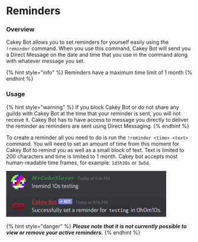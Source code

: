 # Reminders

### Overview

Cakey Bot allows you to set reminders for yourself easily using the `!reminder` command. When you use this command, Cakey Bot will send you a Direct Message on the date and time that you use in the command along with whatever message you set.

{% hint style="info" %}
Reminders have a maximum time limit of 1 month
{% endhint %}

### Usage

{% hint style="warning" %}
If you block Cakey Bot or do not share any guilds with Cakey Bot at the time that your reminder is sent, you will not receive it. Cakey Bot has to have access to message you directly to deliver the reminder as reminders are sent using Direct Messaging.
{% endhint %}

To create a reminder all you need to do is run the `!reminder <time> <text>` command. You will need to set an amount of time from this moment for Cakey Bot to remind you as well as a small block of text. Text is limited to 200 characters and time is limited to 1 month. Cakey bot accepts most human-readable time frames, for example: `1d5h30s` or `3w5d`.

![](../.gitbook/assets/image.png)

{% hint style="danger" %}
 _**Please note that it is not currently possible to view or remove your active reminders.**_
{% endhint %}

